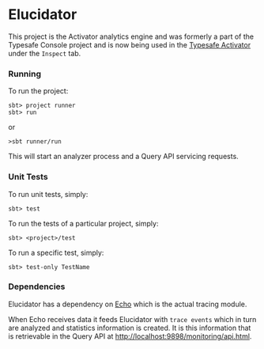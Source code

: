 # Elucidator

This project is the Activator analytics engine and was formerly a part of the Typesafe Console project and is now being used in the [Typesafe Activator](https://www.typesafe.com/activator) under the `Inspect` tab.

### Running

To run the project:

    sbt> project runner
    sbt> run

or

    >sbt runner/run

This will start an analyzer process and a Query API servicing requests.

### Unit Tests

To run unit tests, simply:

    sbt> test

To run the tests of a particular project, simply:

    sbt> <project>/test

To run a specific test, simply:

    sbt> test-only TestName

### Dependencies

Elucidator has a dependency on [Echo](http://github.com/typesafehub/echo) which is the actual tracing module.

When Echo receives data it feeds Elucidator with `trace events` which in turn are analyzed and statistics information is created. It is this information that is retrievable in the Query API at [http://localhost:9898/monitoring/api.html](http://localhost:9898/monitoring/api.html).

